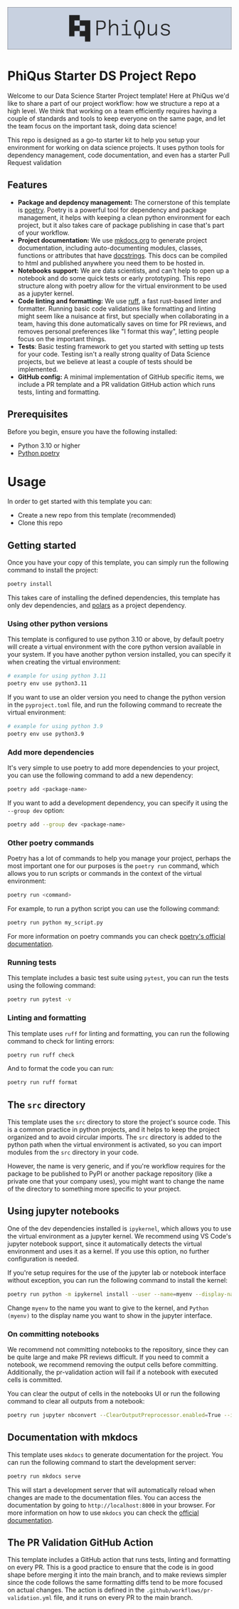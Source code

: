 ![pq-banner](.github/img/pq-banner.jpg)

# PhiQus Starter DS Project Repo

Welcome to our Data Science Starter Project template! Here at PhiQus we'd like to share a part of our project workflow: how we structure a repo at a high level. We think that working on a team efficiently requires having a couple of standards and tools to keep everyone on the same page, and let the team focus on the important task, doing data science!

This repo is designed as a go-to starter kit to help you setup your environment for working on data science projects. It uses python tools for dependency management, code documentation, and even has a starter Pull Request validation

## Features

- **Package and depdency management:** The cornerstone of this template is [poetry](https://python-poetry.org/). Poetry is a powerful tool for dependency and package management, it helps with keeping a clean python environment for each project, but it also takes care of package publishing in case that's part of your workflow.
- **Project documentation:** We use [mkdocs.org](https://www.mkdocs.org) to generate project documentation, including auto-documenting modules, classes, functions or attributes that have [docstrings](https://en.wikipedia.org/wiki/Docstring). This docs can be compiled to html and published anywhere you need them to be hosted in.
- **Notebooks support:** We are data scientists, and can't help to open up a notebook and do some quick tests or early prototyping. This repo structure along with poetry allow for the virtual environment to be used as a jupyter kernel.
- **Code linting and formatting:** We use [ruff](https://docs.astral.sh/ruff/), a fast rust-based linter and formatter. Running basic code validations like formatting and linting might seem like a nuisance at first, but specially when collaborating in a team, having this done automatically saves on time for PR reviews, and removes personal preferences like "I format this way", letting people focus on the important things.
- **Tests**: Basic testing framework to get you started with setting up tests for your code. Testing isn't a really strong quality of Data Science projects, but we believe at least a couple of tests should be implemented.
- **GitHub config:** A minimal implementation of GitHub specific items, we include a PR template and a PR validation GitHub action which runs tests, linting and formatting.

## Prerequisites

Before you begin, ensure you have the following installed:
- Python 3.10 or higher
- [Python poetry](https://python-poetry.org/)

# Usage

In order to get started with this template you can:
- Create a new repo from this template (recommended)
- Clone this repo

## Getting started

Once you have your copy of this template, you can simply run the following command to install the project:

```sh
poetry install
```

This takes care of installing the defined dependencies, this template has only dev dependencies, and [polars](https://pola.rs) as a project dependency.

### Using other python versions

This template is configured to use python 3.10 or above, by default poetry will create a virtual environment with the core python version available in your system. If you have another python version installed, you can specify it when creating the virtual environment:

```sh
# example for using python 3.11
poetry env use python3.11
```

If you want to use an older version you need to change the python version in the `pyproject.toml` file, and run the following command to recreate the virtual environment:

```sh
# example for using python 3.9
poetry env use python3.9
```

### Add more dependencies

It's very simple to use poetry to add more dependencies to your project, you can use the following command to add a new dependency:

```sh
poetry add <package-name>
```

If you want to add a development dependency, you can specify it using the `--group dev` option:

```sh
poetry add --group dev <package-name>
```

### Other poetry commands

Poetry has a lot of commands to help you manage your project, perhaps the most important one for our purposes is the `poetry run` command, which allows you to run scripts or commands in the context of the virtual environment:

```sh
poetry run <command>
```

For example, to run a python script you can use the following command:

```sh
poetry run python my_script.py
```

For more information on poetry commands you can check [poetry's official documentation](https://python-poetry.org/docs).

### Running tests

This template includes a basic test suite using `pytest`, you can run the tests using the following command:

```sh
poetry run pytest -v
```

### Linting and formatting

This template uses `ruff` for linting and formatting, you can run the following command to check for linting errors:

```sh
poetry run ruff check
```

And to format the code you can run:

```sh
poetry run ruff format
```

## The `src` directory

This template uses the `src` directory to store the project's source code. This is a common practice in python projects, and it helps to keep the project organized and to avoid circular imports. The `src` directory is added to the python path when the virtual environment is activated, so you can import modules from the `src` directory in your code.

However, the name is very generic, and if you're workflow requires for the package to be published to PyPI or another package repository (like a private one that your company uses), you might want to change the name of the directory to something more specific to your project.

## Using jupyter notebooks

One of the dev dependencies installed is `ipykernel`, which allows you to use the virtual environment as a jupyter kernel. We recommend using VS Code's jupyter notebook support, since it automatically detects the virtual environment and uses it as a kernel. If you use this option, no further configuration is needed.

If you're setup requires for the use of the jupyter lab or notebook interface without exception, you can run the following command to install the kernel:

```sh
poetry run python -m ipykernel install --user --name=myenv --display-name="Python (myenv)"
```

Change `myenv` to the name you want to give to the kernel, and `Python (myenv)` to the display name you want to show in the jupyter interface.

### On committing notebooks

We recommend not committing notebooks to the repository, since they can be quite large and make PR reviews difficult. If you need to commit a notebook, we recommend removing the output cells before committing. Additionally, the pr-validation action will fail if a notebook with executed cells is committed.

You can clear the output of cells in the notebooks UI or run the following command to clear all outputs from a notebook:

```sh
poetry run jupyter nbconvert --ClearOutputPreprocessor.enabled=True --inplace notebooks/some_notebook.ipynb
```

## Documentation with mkdocs

This template uses `mkdocs` to generate documentation for the project. You can run the following command to start the development server:

```sh
poetry run mkdocs serve
```

This will start a development server that will automatically reload when changes are made to the documentation files. You can access the documentation by going to `http://localhost:8000` in your browser. For more information on how to use `mkdocs` you can check the [official documentation](https://www.mkdocs.org/getting-started).

## The PR Validation GitHub Action

This template includes a GitHub action that runs tests, linting and formatting on every PR. This is a good practice to ensure that the code is in good shape before merging it into the main branch, and to make reviews simpler since the code follows the same formatting diffs tend to be more focused on actual changes. The action is defined in the `.github/workflows/pr-validation.yml` file, and it runs on every PR to the main branch.
